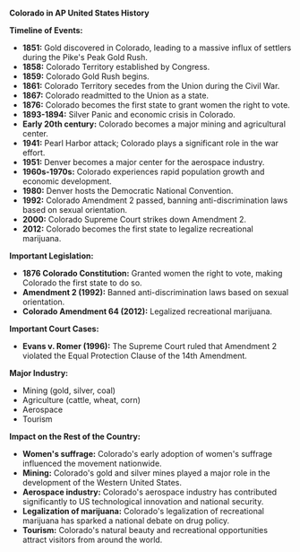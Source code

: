**Colorado in AP United States History**

**Timeline of Events:**

* **1851:** Gold discovered in Colorado, leading to a massive influx of settlers during the Pike's Peak Gold Rush.
* **1858:** Colorado Territory established by Congress.
* **1859:** Colorado Gold Rush begins.
* **1861:** Colorado Territory secedes from the Union during the Civil War.
* **1867:** Colorado readmitted to the Union as a state.
* **1876:** Colorado becomes the first state to grant women the right to vote.
* **1893-1894:** Silver Panic and economic crisis in Colorado.
* **Early 20th century:** Colorado becomes a major mining and agricultural center.
* **1941:** Pearl Harbor attack; Colorado plays a significant role in the war effort.
* **1951:** Denver becomes a major center for the aerospace industry.
* **1960s-1970s:** Colorado experiences rapid population growth and economic development.
* **1980:** Denver hosts the Democratic National Convention.
* **1992:** Colorado Amendment 2 passed, banning anti-discrimination laws based on sexual orientation.
* **2000:** Colorado Supreme Court strikes down Amendment 2.
* **2012:** Colorado becomes the first state to legalize recreational marijuana.

**Important Legislation:**

* **1876 Colorado Constitution:** Granted women the right to vote, making Colorado the first state to do so.
* **Amendment 2 (1992):** Banned anti-discrimination laws based on sexual orientation.
* **Colorado Amendment 64 (2012):** Legalized recreational marijuana.

**Important Court Cases:**

* **Evans v. Romer (1996):** The Supreme Court ruled that Amendment 2 violated the Equal Protection Clause of the 14th Amendment.

**Major Industry:**

* Mining (gold, silver, coal)
* Agriculture (cattle, wheat, corn)
* Aerospace
* Tourism

**Impact on the Rest of the Country:**

* **Women's suffrage:** Colorado's early adoption of women's suffrage influenced the movement nationwide.
* **Mining:** Colorado's gold and silver mines played a major role in the development of the Western United States.
* **Aerospace industry:** Colorado's aerospace industry has contributed significantly to US technological innovation and national security.
* **Legalization of marijuana:** Colorado's legalization of recreational marijuana has sparked a national debate on drug policy.
* **Tourism:** Colorado's natural beauty and recreational opportunities attract visitors from around the world.